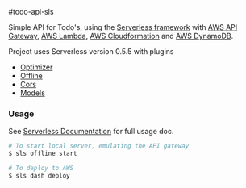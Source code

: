 #todo-api-sls

Simple API for Todo's, using the
[Serverless framework](https://github.com/serverless/serverless) with
[AWS API Gateway](https://aws.amazon.com/api-gateway/),
[AWS Lambda](https://aws.amazon.com/lambda/),
[AWS Cloudformation](https://aws.amazon.com/cloudformation/) and
[AWS DynamoDB](https://aws.amazon.com/dynamodb/).

Project uses Serverless version 0.5.5 with plugins
* [Optimizer](https://github.com/serverless/serverless-optimizer-plugin)
* [Offline](https://github.com/dherault/serverless-offline)
* [Cors](https://github.com/joostfarla/serverless-cors-plugin)
* [Models](https://github.com/HyperBrain/serverless-models-plugin)

### Usage
See [Serverless Documentation](http://docs.serverless.com/) for full usage doc.

```bash
# To start local server, emulating the API gateway
$ sls offline start
```

```bash
# To deploy to AWS
$ sls dash deploy
```
